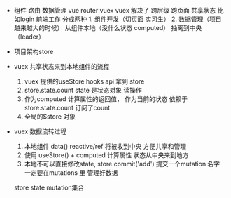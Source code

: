 - 组件 路由 数据管理   vue  router vuex
        vuex 解决了  跨层级  跨页面  共享状态  比如login
        前端工作 分成两种
        1. 组件开发（切页面  实习生）
        2. 数据管理（项目越来越大的时候） 从组件本地（没什么状态 computed）
        抽离到中央（leader）
- 项目架构store
- vuex 共享状态来到本地组件的流程
     1. vuex 提供的useStore hooks api 拿到 store
     2. store.state.count  state 是状态对象 读操作
     3. 作为computed 计算属性的返回值， 作为当前的状态
            依赖于store.state.count  订阅了count
     4. 全局的$store 对象 

- vuex 数据流转过程
     1. 本地组件 data() reactive/ref  将被收到中央  方便共享和管理
     2. 使用 useStore() + computed 计算属性 状态从中央来到地方
     3. 本地不可以直接修改state, store.commit('add') 提交一个mutation 名字一定要在mutations 里 管理好数据 
        

    store   state   mutation集合